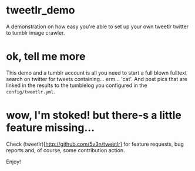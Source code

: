 # tweetlr_demo

A demonstration on how easy you're able to set up your own tweetlr twitter to tumblr image crawler. 

# ok, tell me more

This demo and a tumblr account is all you need to start a full blown fulltext search on twitter for tweets containing... erm... 'cat'. And post pics that are linked in the results to the tumblelog you configured in the `config/tweetlr.yml`.

# wow, I'm stoked! but there-s a little feature missing...

Check (tweetlr)[http://github.com/5v3n/tweetlr] for feature requests, bug reports and, of course, some contribution action.

Enjoy!
